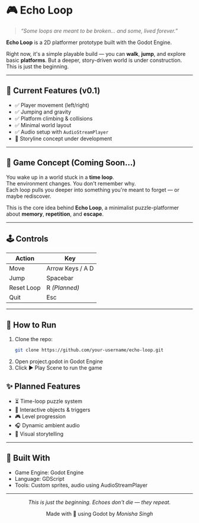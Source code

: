 # 🎮 Echo Loop

> *“Some loops are meant to be broken… and some, lived forever.”*

**Echo Loop** is a 2D platformer prototype built with the Godot Engine.

Right now, it's a simple playable build — you can **walk**, **jump**, and explore basic **platforms**. But a deeper, story-driven world is under construction. This is just the beginning.

---

## 🌱 Current Features (v0.1)

- ✅ Player movement (left/right)
- ✅ Jumping and gravity
- ✅ Platform climbing & collisions
- ✅ Minimal world layout
- ✅ Audio setup with `AudioStreamPlayer`
- 🧠 Storyline concept under development

---

## 🧠 Game Concept (Coming Soon...)

You wake up in a world stuck in a **time loop**.  
The environment changes. You don't remember why.  
Each loop pulls you deeper into something you're meant to forget — or maybe rediscover.

This is the core idea behind **Echo Loop**, a minimalist puzzle-platformer about **memory**, **repetition**, and **escape**.

---

## 🕹️ Controls

| Action     | Key         |
|------------|-------------|
| Move       | Arrow Keys / A D |
| Jump       | Spacebar     |
| Reset Loop | R *(Planned)* |
| Quit       | Esc          |

---

## 📁 How to Run

1. Clone the repo:
   ```bash
   git clone https://github.com/your-username/echo-loop.git
2. Open project.godot in Godot Engine
3. Click ▶️ Play Scene to run the game

## ✨ Planned Features
- ⏳ Time-loop puzzle system
- 🧩 Interactive objects & triggers
- 🎮 Level progression
- 🎧 Dynamic ambient audio
- 📜 Visual storytelling

---

## 🔧 Built With
- Game Engine: Godot Engine
- Language: GDScript
- Tools: Custom sprites, audio using AudioStreamPlayer

---

<p align="center"><i>This is just the beginning. Echoes don't die — they repeat.</i></p>
<p align="center">Made with 💙 using Godot by <i>Monisha Singh</i></p>
